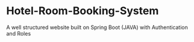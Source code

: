 # Hotel-Room-Booking-System
A well structured website built on Spring Boot (JAVA) with Authentication and Roles
